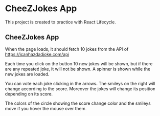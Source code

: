 # CheeZJokes App

This project is created to practice with React Lifecycle.

## CheeZJokes App

When the page loads, it should fetch 10 jokes from the API of https://icanhazdadjoke.com/api

Each time you click on the button 10 new jokes will be shown, but if there are any repeated joke, it will not be shown. A spinner is shown while the new jokes are loaded.

You can vote each joke clicking in the arrows. The smileys on the right will change according to the score. Moreover the jokes will change its position depending on its score.

The colors of the circle showing the score change color and the smileys move if you hover the mouse over them.

